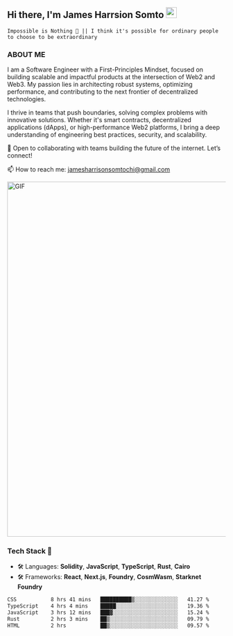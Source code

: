 ## Hi there, I'm James Harrsion Somto <img src="https://media.giphy.com/media/hvRJCLFzcasrR4ia7z/giphy.gif" width="25px">

`Impossible is Nothing 🚀 || I think it's possible for ordinary people to choose to be extraordinary`

### ABOUT ME

I am a Software Engineer with a First-Principles Mindset, focused on building scalable and impactful products at the intersection of Web2 and Web3. My passion lies in architecting robust systems, optimizing performance, and contributing to the next frontier of decentralized technologies.

I thrive in teams that push boundaries, solving complex problems with innovative solutions. Whether it's smart contracts, decentralized applications (dApps), or high-performance Web2 platforms, I bring a deep understanding of engineering best practices, security, and scalability.

🚀 Open to collaborating with teams building the future of the internet. Let’s connect!

📫 How to reach me: jamesharrisonsomtochi@gmail.com
 
<img align="center" alt="GIF" src="https://github.com/Gapur/Gapur/blob/master/coding.gif?raw=true" width="818px" height="818px" />


### Tech Stack 🚀

- 🛠 Languages: **Solidity**, **JavaScript**, **TypeScript**, **Rust**, **Cairo**
- 🛠 Frameworks: **React**, **Next.js**, **Foundry**, **CosmWasm**, **Starknet Foundry**



<!--START_SECTION:waka-->

```txt
CSS           8 hrs 41 mins   ██████████▒░░░░░░░░░░░░░░   41.27 %
TypeScript    4 hrs 4 mins    █████░░░░░░░░░░░░░░░░░░░░   19.36 %
JavaScript    3 hrs 12 mins   ███▓░░░░░░░░░░░░░░░░░░░░░   15.24 %
Rust          2 hrs 3 mins    ██▒░░░░░░░░░░░░░░░░░░░░░░   09.79 %
HTML          2 hrs           ██▒░░░░░░░░░░░░░░░░░░░░░░   09.57 %
```

<!--END_SECTION:waka-->
<br />
<br />
<br />







